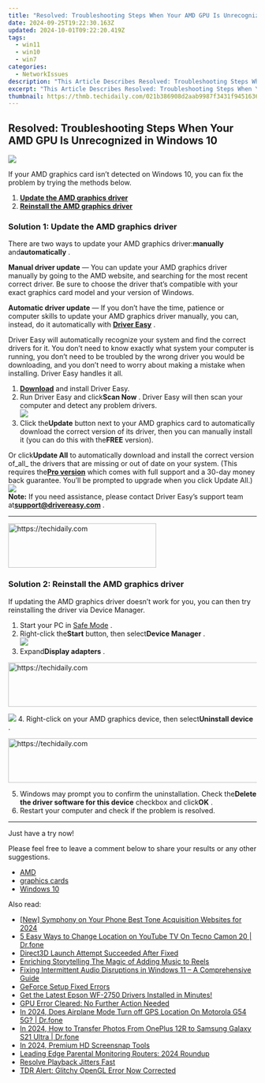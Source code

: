 ```yaml
---
title: "Resolved: Troubleshooting Steps When Your AMD GPU Is Unrecognized in Windows 10"
date: 2024-09-25T19:22:30.163Z
updated: 2024-10-01T09:22:20.419Z
tags:
  - win11
  - win10
  - win7
categories:
  - NetworkIssues
description: "This Article Describes Resolved: Troubleshooting Steps When Your AMD GPU Is Unrecognized in Windows 10"
excerpt: "This Article Describes Resolved: Troubleshooting Steps When Your AMD GPU Is Unrecognized in Windows 10"
thumbnail: https://thmb.techidaily.com/021b386908d2aab9987f3431f9451636e6368aadab9296b545a53a53a62cf42a.jpg
---
```


## Resolved: Troubleshooting Steps When Your AMD GPU Is Unrecognized in Windows 10

![](https://images.drivereasy.com/wp-content/uploads/2018/10/img_5bd02f740ef05.png) 

 If your AMD graphics card isn’t detected on Windows 10, you can fix the problem by trying the methods below.

1. [**Update the AMD graphics driver**](https://tools.techidaily.com/drivereasy/download/)
2. [**Reinstall the AMD graphics driver**](https://tools.techidaily.com/drivereasy/download/)

###  Solution 1: Update the AMD graphics driver

 There are two ways to update your AMD graphics driver:**manually** and**automatically** .

**Manual driver update** — You can update your AMD graphics driver manually by going to the AMD website, and searching for the most recent correct driver. Be sure to choose the driver that’s compatible with your exact graphics card model and your version of Windows.

**Automatic driver update** — If you don’t have the time, patience or computer skills to update your AMD graphics driver manually, you can, instead, do it automatically with **[Driver Easy](https://tools.techidaily.com/drivereasy/download/)**  .

 Driver Easy will automatically recognize your system and find the correct drivers for it. You don’t need to know exactly what system your computer is running, you don’t need to be troubled by the wrong driver you would be downloading, and you don’t need to worry about making a mistake when installing. Driver Easy handles it all.

1. **[Download](https://tools.techidaily.com/drivereasy/download/)**  and install Driver Easy.
2. Run Driver Easy and click**Scan Now** . Driver Easy will then scan your computer and detect any problem drivers.  
![](https://images.drivereasy.com/wp-content/uploads/2018/10/img_5bd041846a45f.jpg)
3. Click the**Update** button next to your AMD graphics card to automatically download the correct version of its driver, then you can manually install it (you can do this with the**FREE** version).  
    
 Or click**Update All** to automatically download and install the correct version of_all_ the drivers that are missing or out of date on your system. (This requires the[**Pro version**](https://tools.techidaily.com/drivereasy/download/) which comes with full support and a 30-day money back guarantee. You’ll be prompted to upgrade when you click Update All.)  
![](https://images.drivereasy.com/wp-content/uploads/2018/10/img_5bd041e7c6c5d.jpg)  
**Note:** If you need assistance, please contact Driver Easy’s support team at**support@drivereasy.com** .

---

<!-- affiliate ads begin -->
<a href="https://united.elfm.net/c/5597632/2139557/4704" target="_top" id="2139557">
  <img src="//a.impactradius-go.com/display-ad/4704-2139557" border="0" alt="https://techidaily.com" width="300" height="90"/>
</a>
<img height="0" width="0" src="https://united.elfm.net/i/5597632/2139557/4704" style="position:absolute;visibility:hidden;" border="0" />
<!-- affiliate ads end -->

###  Solution 2: Reinstall the AMD graphics driver

 If updating the AMD graphics driver doesn’t work for you, you can then try reinstalling the driver via Device Manager.

1. Start your PC in [Safe Mode](https://tools.techidaily.com/drivereasy/download/) .
2. Right-click the**Start** button, then select**Device Manager** .  
![](https://images.drivereasy.com/wp-content/uploads/2018/10/img_5bd0466830d79.jpg)
3. Expand**Display adapters** .  

<!-- affiliate ads begin -->
<a href="https://appsumo.8odi.net/c/5597632/2123750/7443" target="_top" id="2123750">
  <img src="//a.impactradius-go.com/display-ad/7443-2123750" border="0" alt="https://techidaily.com" width="728" height="90"/>
</a>
<img height="0" width="0" src="https://appsumo.8odi.net/i/5597632/2123750/7443" style="position:absolute;visibility:hidden;" border="0" />
<!-- affiliate ads end -->

![](https://images.drivereasy.com/wp-content/uploads/2018/10/img_5bd0472246a2b.jpg)
4. Right-click on your AMD graphics device, then select**Uninstall device** .

<!-- affiliate ads begin -->
<a href="https://appsumo.8odi.net/c/5597632/2144297/7443" target="_top" id="2144297">
  <img src="//a.impactradius-go.com/display-ad/7443-2144297" border="0" alt="https://techidaily.com" width="600" height="90"/>
</a>
<img height="0" width="0" src="https://appsumo.8odi.net/i/5597632/2144297/7443" style="position:absolute;visibility:hidden;" border="0" />
<!-- affiliate ads end -->

5. Windows may prompt you to confirm the uninstallation. Check the**Delete the driver software for this device** checkbox and click**OK** .
6. Restart your computer and check if the problem is resolved.

---

Just have a try now!

 Please feel free to leave a comment below to share your results or any other suggestions.

* [AMD](https://tools.techidaily.com/drivereasy/download/)
* [graphics cards](https://tools.techidaily.com/drivereasy/download/)
* [Windows 10](https://tools.techidaily.com/drivereasy/download/)

<ins class="adsbygoogle"
     style="display:block"
     data-ad-format="autorelaxed"
     data-ad-client="ca-pub-7571918770474297"
     data-ad-slot="1223367746"></ins>

<ins class="adsbygoogle"
     style="display:block"
     data-ad-client="ca-pub-7571918770474297"
     data-ad-slot="8358498916"
     data-ad-format="auto"
     data-full-width-responsive="true"></ins>

<span class="atpl-alsoreadstyle">Also read:</span>
<div><ul>
<li><a href="https://fox-http.techidaily.com/new-symphony-on-your-phone-best-tone-acquisition-websites-for-2024/"><u>[New] Symphony on Your Phone Best Tone Acquisition Websites for 2024</u></a></li>
<li><a href="https://location-fake.techidaily.com/5-easy-ways-to-change-location-on-youtube-tv-on-tecno-camon-20-drfone-by-drfone-virtual-android/"><u>5 Easy Ways to Change Location on YouTube TV On Tecno Camon 20 | Dr.fone</u></a></li>
<li><a href="https://network-issues.techidaily.com/direct3d-launch-attempt-succeeded-after-fixed/"><u>Direct3D Launch Attempt Succeeded After Fixed</u></a></li>
<li><a href="https://extra-resources.techidaily.com/enriching-storytelling-the-magic-of-adding-music-to-reels/"><u>Enriching Storytelling The Magic of Adding Music to Reels</u></a></li>
<li><a href="https://sound-issues.techidaily.com/fixing-intermittent-audio-disruptions-in-windows-11-a-comprehensive-guide/"><u>Fixing Intermittent Audio Disruptions in Windows 11 – A Comprehensive Guide</u></a></li>
<li><a href="https://network-issues.techidaily.com/geforce-setup-fixed-errors/"><u>GeForce Setup Fixed Errors</u></a></li>
<li><a href="https://win-amazing.techidaily.com/get-the-latest-epson-wf-2750-drivers-installed-in-minutes/"><u>Get the Latest Epson WF-2750 Drivers Installed in Minutes!</u></a></li>
<li><a href="https://network-issues.techidaily.com/gpu-error-cleared-no-further-action-needed/"><u>GPU Error Cleared: No Further Action Needed</u></a></li>
<li><a href="https://review-topics.techidaily.com/in-2024-does-airplane-mode-turn-off-gps-location-on-motorola-g54-5g-drfone-by-drfone-virtual-android/"><u>In 2024, Does Airplane Mode Turn off GPS Location On Motorola G54 5G? | Dr.fone</u></a></li>
<li><a href="https://android-transfer.techidaily.com/in-2024-how-to-transfer-photos-from-oneplus-12r-to-samsung-galaxy-s21-ultra-drfone-by-drfone-transfer-from-android-transfer-from-android/"><u>In 2024, How to Transfer Photos From OnePlus 12R to Samsung Galaxy S21 Ultra | Dr.fone</u></a></li>
<li><a href="https://video-screen-grab.techidaily.com/in-2024-premium-hd-screensnap-tools/"><u>In 2024, Premium HD Screensnap Tools</u></a></li>
<li><a href="https://buynow-tips.techidaily.com/leading-edge-parental-monitoring-routers-2024-roundup/"><u>Leading Edge Parental Monitoring Routers: 2024 Roundup</u></a></li>
<li><a href="https://network-issues.techidaily.com/resolve-playback-jitters-fast/"><u>Resolve Playback Jitters Fast</u></a></li>
<li><a href="https://network-issues.techidaily.com/tdr-alert-glitchy-opengl-error-now-corrected/"><u>TDR Alert: Glitchy OpenGL Error Now Corrected</u></a></li>
</ul></div>


